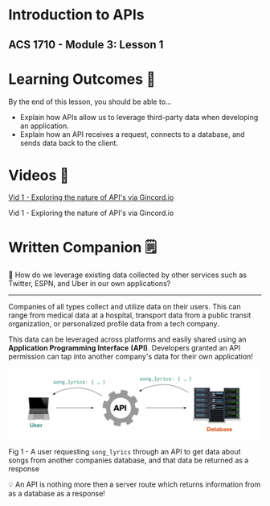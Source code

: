 # Introduction to APIs

## ACS 1710 - Module 3: Lesson 1

# Learning Outcomes 💫

By the end of this lesson, you should be able to...

- Explain how APIs allow us to leverage third-party data when developing an application.
- Explain how an API receives a request, connects to a database, and sends data back to the client.

# Videos 🎥

[Vid 1 - Exploring the nature of API's via Gincord.io](https://youtu.be/zXOMHpTOpJM)

Vid 1 - Exploring the nature of API's via Gincord.io

<!-- # Exercises 💪

Answer the questions in [this repl.it](https://repl.it/team/WebArchitecture/Module-301ApisQuestions) and submit your work. -->

# Written Companion 🗒

<aside>
🤔 How do we leverage existing data collected by other services such as Twitter, ESPN, and Uber in our own applications?

</aside>

---

Companies of all types collect and utilize data on their users. This can range from medical data at a hospital, transport data from a public transit organization, or personalized profile data from a tech company.

This data can be leveraged across platforms and easily shared using an **Application Programming Interface** **(API)**. Developers granted an API permission can tap into another company's data for their own application! 

![Fig 1 - A user requesting `song_lyrics` through an API to get data about songs from another companies database, and that data be returned as a response](Untitled.png)

Fig 1 - A user requesting `song_lyrics` through an API to get data about songs from another companies database, and that data be returned as a response

<aside>
💡 An API is nothing more then a server route which returns information from as a database as a response!

</aside>
